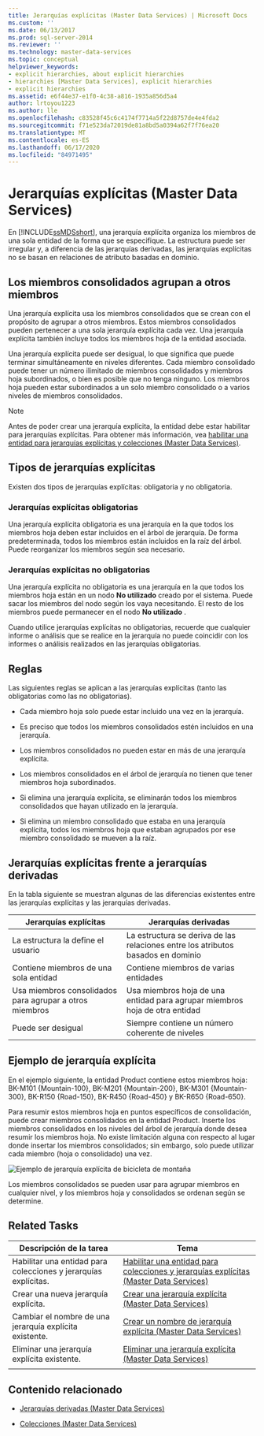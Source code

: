 ```yaml
---
title: Jerarquías explícitas (Master Data Services) | Microsoft Docs
ms.custom: ''
ms.date: 06/13/2017
ms.prod: sql-server-2014
ms.reviewer: ''
ms.technology: master-data-services
ms.topic: conceptual
helpviewer_keywords:
- explicit hierarchies, about explicit hierarchies
- hierarchies [Master Data Services], explicit hierarchies
- explicit hierarchies
ms.assetid: e6f44e37-e1f0-4c38-a816-1935a856d5a4
author: lrtoyou1223
ms.author: lle
ms.openlocfilehash: c83528f45c6c4174f7714a5f22d8757de4e4fda2
ms.sourcegitcommit: f71e523da72019de81a8bd5a0394a62f7f76ea20
ms.translationtype: MT
ms.contentlocale: es-ES
ms.lasthandoff: 06/17/2020
ms.locfileid: "84971495"
---
```

# <a name="explicit-hierarchies-master-data-services"></a>Jerarquías explícitas (Master Data Services)
  En [!INCLUDE[ssMDSshort](../includes/ssmdsshort-md.md)], una jerarquía explícita organiza los miembros de una sola entidad de la forma que se especifique. La estructura puede ser irregular y, a diferencia de las jerarquías derivadas, las jerarquías explícitas no se basan en relaciones de atributo basadas en dominio.

## <a name="consolidated-members-group-other-members"></a>Los miembros consolidados agrupan a otros miembros
 Una jerarquía explícita usa los miembros consolidados que se crean con el propósito de agrupar a otros miembros. Estos miembros consolidados pueden pertenecer a una sola jerarquía explícita cada vez. Una jerarquía explícita también incluye todos los miembros hoja de la entidad asociada.

 Una jerarquía explícita puede ser desigual, lo que significa que puede terminar simultáneamente en niveles diferentes. Cada miembro consolidado puede tener un número ilimitado de miembros consolidados y miembros hoja subordinados, o bien es posible que no tenga ninguno. Los miembros hoja pueden estar subordinados a un solo miembro consolidado o a varios niveles de miembros consolidados.

> [!NOTE]
>  Antes de poder crear una jerarquía explícita, la entidad debe estar habilitar para jerarquías explícitas. Para obtener más información, vea [habilitar una entidad para jerarquías explícitas y colecciones &#40;Master Data Services&#41;](enable-an-entity-for-explicit-hierarchies-and-collections-master-data-services.md).

## <a name="types-of-explicit-hierarchies"></a>Tipos de jerarquías explícitas
 Existen dos tipos de jerarquías explícitas: obligatoria y no obligatoria.

### <a name="mandatory-explicit-hierarchy"></a>Jerarquías explícitas obligatorias
 Una jerarquía explícita obligatoria es una jerarquía en la que todos los miembros hoja deben estar incluidos en el árbol de jerarquía. De forma predeterminada, todos los miembros están incluidos en la raíz del árbol. Puede reorganizar los miembros según sea necesario.

### <a name="non-mandatory-explicit-hierarchy"></a>Jerarquías explícitas no obligatorias
 Una jerarquía explícita no obligatoria es una jerarquía en la que todos los miembros hoja están en un nodo **No utilizado** creado por el sistema. Puede sacar los miembros del nodo según los vaya necesitando. El resto de los miembros puede permanecer en el nodo **No utilizado** .

 Cuando utilice jerarquías explícitas no obligatorias, recuerde que cualquier informe o análisis que se realice en la jerarquía no puede coincidir con los informes o análisis realizados en las jerarquías obligatorias.

## <a name="rules"></a>Reglas
 Las siguientes reglas se aplican a las jerarquías explícitas (tanto las obligatorias como las no obligatorias).

-   Cada miembro hoja solo puede estar incluido una vez en la jerarquía.

-   Es preciso que todos los miembros consolidados estén incluidos en una jerarquía.

-   Los miembros consolidados no pueden estar en más de una jerarquía explícita.

-   Los miembros consolidados en el árbol de jerarquía no tienen que tener miembros hoja subordinados.

-   Si elimina una jerarquía explícita, se eliminarán todos los miembros consolidados que hayan utilizado en la jerarquía.

-   Si elimina un miembro consolidado que estaba en una jerarquía explícita, todos los miembros hoja que estaban agrupados por ese miembro consolidado se mueven a la raíz.

## <a name="explicit-hierarchies-versus-derived-hierarchies"></a>Jerarquías explícitas frente a jerarquías derivadas
 En la tabla siguiente se muestran algunas de las diferencias existentes entre las jerarquías explícitas y las jerarquías derivadas.

|Jerarquías explícitas|Jerarquías derivadas|
|--------------------------|-------------------------|
|La estructura la define el usuario|La estructura se deriva de las relaciones entre los atributos basados en dominio|
|Contiene miembros de una sola entidad|Contiene miembros de varias entidades|
|Usa miembros consolidados para agrupar a otros miembros|Usa miembros hoja de una entidad para agrupar miembros hoja de otra entidad|
|Puede ser desigual|Siempre contiene un número coherente de niveles|

## <a name="explicit-hierarchy-example"></a>Ejemplo de jerarquía explícita
 En el ejemplo siguiente, la entidad Product contiene estos miembros hoja: BK-M101 {Mountain-100}, BK-M201 {Mountain-200}, BK-M301 {Mountain-300}, BK-R150 {Road-150}, BK-R450 {Road-450} y BK-R650 {Road-650}.

 Para resumir estos miembros hoja en puntos específicos de consolidación, puede crear miembros consolidados en la entidad Product. Inserte los miembros consolidados en los niveles del árbol de jerarquía donde desea resumir los miembros hoja. No existe limitación alguna con respecto al lugar donde insertar los miembros consolidados; sin embargo, solo puede utilizar cada miembro (hoja o consolidado) una vez.

 ![Ejemplo de jerarquía explícita de bicicleta de montaña](../../2014/master-data-services/media/mds-conc-explicit-hierarchy.gif "Ejemplo de jerarquía explícita de bicicleta de montaña")

 Los miembros consolidados se pueden usar para agrupar miembros en cualquier nivel, y los miembros hoja y consolidados se ordenan según se determine.

## <a name="related-tasks"></a>Related Tasks

|Descripción de la tarea|Tema|
|----------------------|-----------|
|Habilitar una entidad para colecciones y jerarquías explícitas.|[Habilitar una entidad para colecciones y jerarquías explícitas &#40;Master Data Services&#41;](enable-an-entity-for-explicit-hierarchies-and-collections-master-data-services.md)|
|Crear una nueva jerarquía explícita.|[Crear una jerarquía explícita &#40;Master Data Services&#41;](../../2014/master-data-services/create-an-explicit-hierarchy-master-data-services.md)|
|Cambiar el nombre de una jerarquía explícita existente.|[Crear un nombre de jerarquía explícita &#40;Master Data Services&#41;](../../2014/master-data-services/change-an-explicit-hierarchy-name-master-data-services.md)|
|Eliminar una jerarquía explícita existente.|[Eliminar una jerarquía explícita &#40;Master Data Services&#41;](../../2014/master-data-services/delete-an-explicit-hierarchy-master-data-services.md)|
|||

## <a name="related-content"></a>Contenido relacionado

-   [Jerarquías derivadas &#40;Master Data Services&#41;](../../2014/master-data-services/derived-hierarchies-master-data-services.md)

-   [Colecciones &#40;Master Data Services&#41;](../../2014/master-data-services/collections-master-data-services.md)


